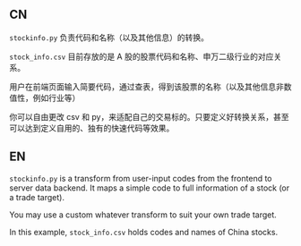 ## CN

`stockinfo.py` 负责代码和名称（以及其他信息）的转换。

`stock_info.csv` 目前存放的是 A 股的股票代码和名称、申万二级行业的对应关系。

用户在前端页面输入简要代码，通过查表，得到该股票的名称（以及其他信息非数值性，例如行业等）

你可以自由更改 csv 和 py，来适配自己的交易标的。只要定义好转换关系，甚至可以达到定义自用的、独有的快速代码等效果。

## EN

`stockinfo.py` is a transform from user-input codes from the frontend to server data backend. It maps a simple code to full information of a stock (or a trade target).

You may use a custom whatever transform to suit your own trade target.

In this example, `stock_info.csv` holds codes and names of China stocks.
